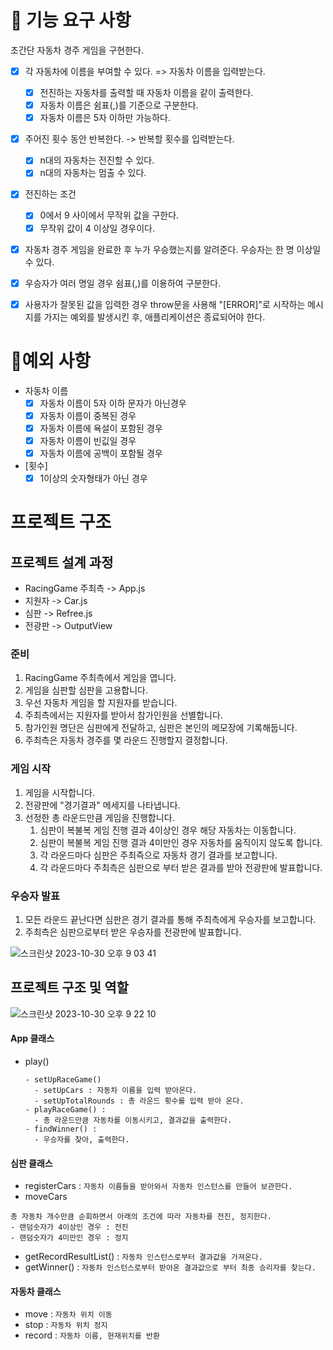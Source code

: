 # 🚀 기능 요구 사항

초간단 자동차 경주 게임을 구현한다.

- [x] 각 자동차에 이름을 부여할 수 있다. => 자동차 이름을 입력받는다.
  - [x] 전진하는 자동차를 출력할 때 자동차 이름을 같이 출력한다.
  - [x] 자동차 이름은 쉼표(,)를 기준으로 구분한다.
  - [x] 자동차 이름은 5자 이하만 가능하다.
        <br>
- [x] 주어진 횟수 동안 반복한다. -> 반복할 횟수를 입력받는다.

  - [x] n대의 자동차는 전진할 수 있다.
  - [x] n대의 자동차는 멈출 수 있다.
        <br>

- [x] 전진하는 조건
  - [x] 0에서 9 사이에서 무작위 값을 구한다.
  - [x] 무작위 값이 4 이상일 경우이다.
- [x] 자동차 경주 게임을 완료한 후 누가 우승했는지를 알려준다. 우승자는 한 명 이상일 수 있다.
- [x] 우승자가 여러 명일 경우 쉼표(,)를 이용하여 구분한다.
- [x] 사용자가 잘못된 값을 입력한 경우 throw문을 사용해 "[ERROR]"로 시작하는 메시지를 가지는 예외를 발생시킨 후, 애플리케이션은 종료되어야 한다.

# 🚨예외 사항

- 자동차 이름
  - [x] 자동차 이름이 5자 이하 문자가 아닌경우
  - [x] 자동차 이름이 중복된 경우
  - [x] 자동차 이름에 욕설이 포함된 경우
  - [x] 자동차 이름이 빈깂일 경우
  - [x] 자동차 이름에 공백이 포함될 경우
- [횟수]
  - [x] 1이상의 숫자형태가 아닌 경우

# 프로젝트 구조

## 프로젝트 설계 과정

- RacingGame 주최측 -> App.js
- 지원자 -> Car.js
- 심판 -> Refree.js
- 전광판 -> OutputView

### 준비

1. RacingGame 주최측에서 게임을 엽니다.
2. 게임을 심판할 심판을 고용합니다.
3. 우선 자동차 게임을 할 지원자를 받습니다.
4. 주최측에서는 지원자를 받아서 참가인원을 선별합니다.
5. 참가인원 명단은 심판에게 전달하고, 심판은 본인의 메모장에 기록해둡니다.
6. 주최측은 자동차 경주를 몇 라운드 진행할지 결정합니다.

### 게임 시작

1. 게임을 시작합니다.
2. 전광판에 "경기결과" 메세지를 나타냅니다.
3. 선정한 총 라운드만큼 게임을 진행합니다.
   1. 심판이 복불복 게임 진행 결과 4이상인 경우 해당 자동차는 이동합니다.
   2. 심판이 복불복 게임 진행 결과 4미만인 경우 자동차를 움직이지 않도록 합니다.
   3. 각 라운드마다 심판은 주최즉으로 자동차 경기 결과를 보고합니다.
   4. 각 라운드마다 주최측은 심판으로 부터 받은 결과를 받아 전광판에 발표합니다.

### 우승자 발표

1. 모든 라운드 끝난다면 심판은 경기 결과를 통해 주최측에게 우승자를 보고합니다.
2. 주최측은 심판으로부터 받은 우승자를 전광판에 발표합니다.

![스크린샷 2023-10-30 오후 9 03 41](https://github.com/rlaclghks123/refactoring/assets/55423198/8be7bf57-bda1-4b8c-bd82-b8b06c1fc4a2)

## 프로젝트 구조 및 역할

![스크린샷 2023-10-30 오후 9 22 10](https://github.com/rlaclghks123/refactoring/assets/55423198/b90e3122-1091-4d99-9d84-87e829240e33)

#### App 클래스

- play()

  ```
  - setUpRaceGame()
    - setUpCars : 자동차 이름을 입력 받아온다.
    - setUpTotalRounds : 총 라운드 횟수를 입력 받아 온다.
  - playRaceGame() :
    - 총 라운드만큼 자동차를 이동시키고, 결과값을 출력한다.
  - findWinner() :
    - 우승자를 찾아, 출력한다.
  ```

#### 심판 클래스

- registerCars : `자동차 이름들을 받아와서 자동차 인스턴스를 만들어 보관한다.`
- moveCars

```
총 자동차 개수만큼 순회하면서 아래의 조건에 따라 자동차를 전진, 정지한다.
- 랜덤숫자가 4이상인 경우 : 전진
- 랜덤숫자가 4미만인 경우 : 정지
```

- getRecordResultList() : `자동차 인스턴스로부터 결과값을 가져온다.`
- getWinner() : `자동차 인스턴스로부터 받아온 결과값으로 부터 최종 승리자를 찾는다.`

#### 자동차 클래스

- move : `자동차 위치 이동`
- stop : `자동차 위치 정지`
- record : `자동차 이름, 현재위치를 반환`
